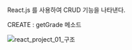 
### 
React.js 를 사용하여 CRUD 기능을 나타낸다.

CREATE : getGrade 메소드


![react_project_01_구조](https://user-images.githubusercontent.com/56074618/76167675-c7f14080-61ab-11ea-82bd-c9d4b08f9a4e.jpg)
